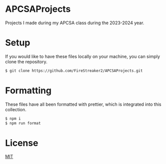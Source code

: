 # APCSAProjects

Projects I made during my APCSA class during the 2023-2024 year.

# Setup

If you would like to have these files locally on your machine, you can simply clone the repository.

```bash
$ git clone https://github.com/FireStreaker2/APCSAProjects.git
```

# Formatting

These files have all been formatted with prettier, which is integrated into this collection.

```bash
$ npm i
$ npm run format
```

# License

[MIT](https://github.com/FireStreaker2/APCSAProjects/blob/main/LICENSE)
